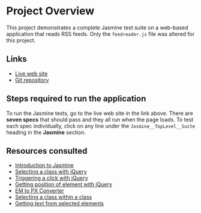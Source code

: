 # Project Overview

This project demonstrates a complete Jasmine test suite on a 
web-based application that reads RSS feeds. Only the `feedreader.js` file
was altered for this project.

## Links
- [Live web site](http://ripley6811.github.io/frontend-nanodegree-feedreader/)
- [Git repository](https://github.com/Ripley6811/frontend-nanodegree-feedreader/tree/gh-pages)

## Steps required to run the application
To run the Jasmine tests, go to the live web site in the link above. 
There are **seven specs** that should pass and they all run when the page loads.
To test each spec individually, click on any line under the 
`Jasmine__TopLevel__Suite` heading in the **Jasmine** section.

## Resources consulted
- [Introduction to Jasmine](http://jasmine.github.io/2.1/introduction.html)
- [Selecting a class with jQuery](http://api.jquery.com/class-selector/)
- [Triggering a click with jQuery](http://api.jquery.com/trigger/)
- [Getting position of element with jQuery](http://api.jquery.com/position/)
- [EM to PX Converter](http://www.w3schools.com/tags/ref_pxtoemconversion.asp)
- [Selecting a class within a class](http://stackoverflow.com/questions/3767512/jquery-class-within-class-selector)
- [Getting text from selected elements](http://www.w3schools.com/jquery/html_text.asp)
